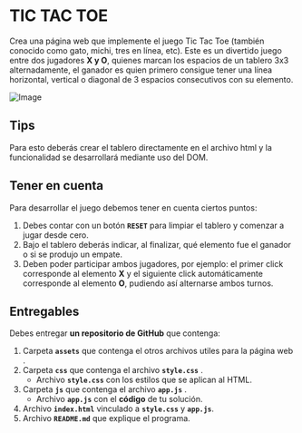 # TIC TAC TOE

Crea una página web que implemente el juego Tic Tac Toe (también conocido como gato, michi, tres en línea, etc). 
Este es un divertido juego entre dos jugadores **X y O**, quienes marcan los espacios de un tablero 3x3 alternadamente, 
el ganador es quien primero consigue tener una línea horizontal, vertical o diagonal de 3 espacios consecutivos con su elemento. 

![Image](https://d30y9cdsu7xlg0.cloudfront.net/png/25029-200.png)

## Tips

Para esto deberás crear el tablero directamente en el archivo html y la funcionalidad se desarrollará mediante uso del DOM.

## Tener en cuenta

Para desarrollar el juego debemos tener en cuenta ciertos puntos:

1. Debes contar con un botón **`RESET`** para limpiar el tablero y comenzar a jugar desde cero.
2. Bajo el tablero deberás indicar, al finalizar, qué elemento fue el ganador o si se produjo un empate.
3. Deben poder participar ambos jugadores, por ejemplo: el primer click corresponde al elemento **X** y el siguiente click automáticamente corresponde al elemento **O**, pudiendo así alternarse ambos turnos.

## Entregables

Debes entregar **un repositorio de GitHub** que contenga:

1. Carpeta **`assets`** que contenga el otros archivos utiles para la página web .
2. Carpeta **`css`** que contenga el archivo **`style.css`** .
    - Archivo **`style.css`** con los estilos que se aplican al HTML.
3. Carpeta **`js`** que contenga el archivo **`app.js`** .
    - Archivo **`app.js`** con el **código** de tu solución.
4. Archivo **`index.html`** vinculado a **`style.css`** y **`app.js`**.
5. Archivo **`README.md`** que explique el programa.


